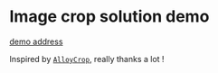 # Image crop solution demo

[demo address]()


Inspired by [`AlloyCrop`](https://github.com/AlloyTeam/AlloyCrop), really thanks a lot !